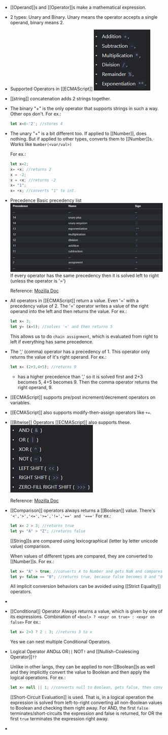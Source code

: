 - [[Operand]]s and [[Operator]]s make a mathematical expression.
- 2 types: Unary and Binary. Unary means the operator accepts a single operand, binary means 2.
- Supported Operators in [[ECMAScript]]
  ![image.png](../assets/image_1685373168911_0.png)
- [[string]] concatenation adds 2 strings together.
- The binary "+" is the only operator that supports strings in such a way. Other ops don't.
  For ex.:
  ```js
  let x=6-'2'; //stores 4
  ```
- The unary "+" is a bit different too.
  If applied to [[Number]], does nothing. But if applied to other types, converts them to [[Number]]s.
  Works like ``Number(<var/val>)``
  
  For ex.:
  ```js
  let x=2;
  x= +x; //returns 2
  x = -2;
  x = +x; //returns -2
  x= "1";
  x= +x; //converts "1" to int.
  ```
- Precedence
  Basic precedency list
  ![image.png](../assets/image_1685374105624_0.png)
  If every operator has the same precedency then it is solved left to right (unless the operator is '=')
   
  
  Reference: [Mozilla Doc](https://developer.mozilla.org/en-US/docs/Web/JavaScript/Reference/Operators/Operator_Precedence)
- All operators in [[ECMAScript]] return a value.
  Even '=' with a precedency value of 2.
  The '=' operator writes a value of the right operand into the left and then returns the value.
  For ex.:
  ```js
  let x= 3;
  let y= (x=5); //solves '=' and then returns 5
  
  ```
  This allows us to do ``chain assignment``, which is evaluated from right to left if everything has same precedence.
- The ',' (comma) operator has a precedency of 1. This operator only returns the value of it's right operand.
  For ex.:
  ```js
  let x= (2+3,4+5); //returns 9
  ```
  + has a higher precedence than ',' so it is solved first and 2+3 becomes 5, 4+5 becomes 9. Then the comma operator returns the right operand, 9.
- [[ECMAScript]] supports pre/post increment/decrement operators on variables.
- [[ECMAScript]] also supports modify-then-assign operators like ``+=``.
- [[Bitwise]] Operators
  [[ECMAScript]] also supports these.
  ![image.png](../assets/image_1685374441877_0.png)
  
  Reference: [Mozilla Doc](https://developer.mozilla.org/en-US/docs/Web/JavaScript/Guide/Expressions_and_Operators#bitwise_operators)
- [[Comparison]] operators always returns a [[Boolean]] value. 
  There's ``'<','>','<=','>=','!=','==' and '==='``
  For ex.:
  ```js
  let x= 2 > 3; //returns true
  let y= "A" > "Z"; //returns false
  ```
  [[String]]s are compared using lexicographical (letter by letter unicode value) comparison.
  
  When values of different types are compared, they are converted to [[Number]]s. 
  For ex.:
  ```js
  let x= "A" > true; //converts A to Number and gets NaN and compares NaN to 1. Returns false.
  let y= false == "0"; //returns true, because false becomes 0 and "0" also becomes 0.
  ```
  All implicit conversion behaviors can be avoided using [[Strict Equality]] operators.
-
- [[Conditional]] Operator
  Always returns a value, which is given by one of its expressions.
  Combination of ``<bool> ? <expr on true> : <expr on false>``
  For ex.:
  ```js
  let x= 2>3 ? 2 : 3; //returns 3 to x 
  ```
  
  Yes we can nest multiple Conditional Operators.
- Logical Operator
  AND``&&`` OR``||`` NOT``!`` and [[Nullish-Coalescing Operator]]``??``
  
  Unlike in other langs, they can be applied to non-[[Boolean]]s as well and they implicitly convert the value to Boolean and then apply the logical operations.
  For ex.:
  ```js
  let x= null || 1; //converts null to Boolean, gets false, then converts 1 to Boolean, gets true and returns true.
  ```
  
  [[Short-Circuit Evaluation]] is used. That is, in a logical operation the expression is solved from left-to-right converting all non-Boolean values to Boolean and checking them right away. For AND, the first ``false`` terminates/short-circuits the expression and false is returned, for OR the first ``true`` terminates the expression right away.
-